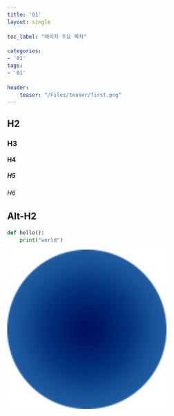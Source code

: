 ```yaml
---
title: '01'
layout: single

toc_label: "페이지 주요 목차"

categories:
- '01'
tags:
- '01'

header:
    teaser: "/Files/teaser/first.png"
---
```


## H2

### H3

#### H4

##### H5

###### H6

## Alt-H2
```python
def hello():
    print("world")
```

<img src="/assets/images/logo 128.png" title="" alt="logo 512.png" width="369">
